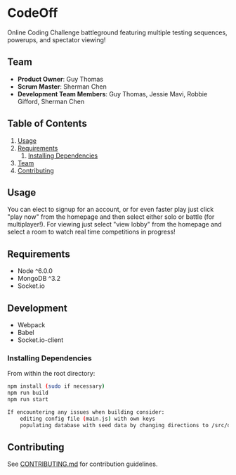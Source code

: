 # CodeOff

Online Coding Challenge battleground featuring multiple testing sequences, powerups, and spectator viewing!

## Team

  - __Product Owner__: Guy Thomas
  - __Scrum Master__: Sherman Chen
  - __Development Team Members__: Guy Thomas, Jessie Mavi, Robbie Gifford, Sherman Chen

## Table of Contents

1. [Usage](#Usage)
1. [Requirements](#requirements)
    1. [Installing Dependencies](#installing-dependencies)
1. [Team](#team)
1. [Contributing](#contributing)

## Usage

You can elect to signup for an account, or for even faster play just click "play now" from the homepage and then select either solo or battle (for multiplayer!). For viewing just select "view lobby" from the homepage and select a room to watch real time competitions in progress!

## Requirements

- Node ^6.0.0
- MongoDB ^3.2
- Socket.io

## Development

- Webpack
- Babel
- Socket.io-client

### Installing Dependencies

From within the root directory:

```sh
npm install (sudo if necessary)
npm run build
npm run start

If encountering any issues when building consider:
	editing config file (main.js) with own keys
	populating database with seed data by changing directions to /src/db and running node mock.js
```

## Contributing

See [CONTRIBUTING.md](CONTRIBUTING.md) for contribution guidelines.
